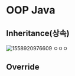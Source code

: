 # OOP Java

## Inheritance(상속)

![1558920976609](C:\Users\student\AppData\Roaming\Typora\typora-user-images\1558920976609.png) ㅇㅇㅇ

## Override



